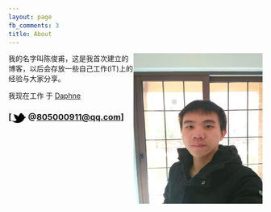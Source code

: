 ```yaml
---
layout: page
fb_comments: 3
title: About
---
```


<img src="/res/IMG_20150208_220224.jpg" width="256" height="300" align="right">

我的名字叫陈俊甫，这是我首次建立的博客，以后会存放一些自己工作(IT)上的经验与大家分享。


我现在工作 于 [Daphne](http://www.daphne.com.cn//)




### [<img src="/res/twitter.png" width="29" height="20" style="display:inline-block;vertical-align:middle"> @805000911@qq.com]
